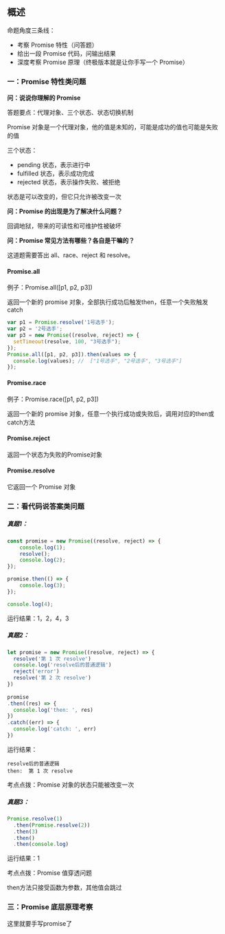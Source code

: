 ## 概述

命题角度三条线：

* 考察 Promise 特性（问答题）
* 给出一段 Promise 代码，问输出结果
* 深度考察 Promise 原理（终极版本就是让你手写一个 Promise）

### 一：Promise 特性类问题

**问：说说你理解的 Promise**

答题要点：代理对象、三个状态、状态切换机制

Promise 对象是一个代理对象，他的值是未知的，可能是成功的值也可能是失败的值

三个状态：

* pending 状态，表示进行中
* fulfilled 状态，表示成功完成
* rejected 状态，表示操作失败、被拒绝

状态是可以改变的，但它只允许被改变一次


**问：Promise 的出现是为了解决什么问题？**

回调地狱，带来的可读性和可维护性被破坏

**问：Promise 常见方法有哪些？各自是干嘛的？**

这道题需要答出 all、race、reject 和 resolve。

#### Promise.all

例子：Promise.all([p1, p2, p3])

返回一个新的 promise 对象，全部执行成功后触发then，任意一个失败触发catch

```javascript
var p1 = Promise.resolve('1号选手');
var p2 = '2号选手';
var p3 = new Promise((resolve, reject) => {
  setTimeout(resolve, 100, "3号选手");
}); 
Promise.all([p1, p2, p3]).then(values => { 
  console.log(values); //  ["1号选手", "2号选手", "3号选手"]
});
```

#### Promise.race

例子：Promise.race([p1, p2, p3])

返回一个新的 promise 对象，任意一个执行成功或失败后，调用对应的then或catch方法

#### Promise.reject

返回一个状态为失败的Promise对象

#### Promise.resolve

它返回一个 Promise 对象

### 二：看代码说答案类问题

##### 真题1：

```javascript
const promise = new Promise((resolve, reject) => {
    console.log(1);
    resolve();
    console.log(2);
});

promise.then(() => {
    console.log(3);
});

console.log(4);
```
运行结果：1，2，4，3

##### 真题2：

```javascript
let promise = new Promise((resolve, reject) => {
  resolve('第 1 次 resolve')
  console.log('resolve后的普通逻辑')
  reject('error')
  resolve('第 2 次 resolve')
})
 
promise
.then((res) => {
  console.log('then: ', res)
})
.catch((err) => {
  console.log('catch: ', err)
})
```

运行结果：

```
resolve后的普通逻辑
then:  第 1 次 resolve
```

考点点拨：Promise 对象的状态只能被改变一次

##### 真题3：

```javascript
Promise.resolve(1)
  .then(Promise.resolve(2))
  .then(3)
  .then()
  .then(console.log)
```

运行结果：1

考点点拨：Promise 值穿透问题

then方法只接受函数为参数，其他值会跳过

### 三：Promise 底层原理考察

这里就要手写promise了

